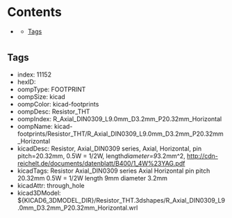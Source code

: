 



Contents
========

* [](#)
	* [Tags](#tags)

# 

## Tags

- index: 11152
- hexID: 
- oompType: FOOTPRINT
- oompSize: kicad
- oompColor: kicad-footprints
- oompDesc: Resistor_THT
- oompIndex: R_Axial_DIN0309_L9.0mm_D3.2mm_P20.32mm_Horizontal
- oompName: kicad-footprints/Resistor_THT/R_Axial_DIN0309_L9.0mm_D3.2mm_P20.32mm_Horizontal
- kicadDesc: Resistor, Axial_DIN0309 series, Axial, Horizontal, pin pitch=20.32mm, 0.5W = 1/2W, length*diameter=9*3.2mm^2, http://cdn-reichelt.de/documents/datenblatt/B400/1_4W%23YAG.pdf
- kicadTags: Resistor Axial_DIN0309 series Axial Horizontal pin pitch 20.32mm 0.5W = 1/2W length 9mm diameter 3.2mm
- kicadAttr: through_hole
- kicad3DModel: ${KICAD6_3DMODEL_DIR}/Resistor_THT.3dshapes/R_Axial_DIN0309_L9.0mm_D3.2mm_P20.32mm_Horizontal.wrl
